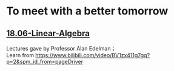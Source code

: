# To meet with a better tomorrow
## [18.06-Linear-Algebra](https://github.com/zarjun/Motivated-Learning/blob/main/MIT18.06-Linear-Algebra.md)  
Lectures gave by Professor Alan Edelman；  
Learn from https://www.bilibili.com/video/BV1zx411g7gq?p=2&spm_id_from=pageDriver
